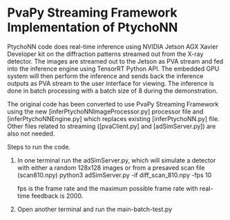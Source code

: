 # PvaPy Streaming Framework Implementation of PtychoNN

PtychoNN code does real-time inference using NVIDIA Jetson AGX Xavier Developer kit on the diffraction patterns streamed out from the X-ray detector. The images are streamed out to the Jetson as PVA stream and fed into the inference engine using TensorRT Python API. The embedded GPU system will then perform the inference and sends back the inference outputs as PVA stream to the user interface for viewing. The inference is done in batch processing with a batch size of 8 during the demonstration. 

The original code has been converted to use PvaPy Streaming Framework
using the new [inferPtychoNNImageProcessor.py] processor file and
[inferPtychoNNEngine.py] which replaces existing [inferPtychoNN.py]
file. Other files related to streaming ([pvaClient.py] and [adSimServer.py]) 
are also not needed.

Steps to run the code. 

1. In one terminal run the adSimServer.py, which will simulate a detector with either a random 128x128 images or from a presaved scan file (scan810.npy) 
   python3 adSimServer.py -if diff_scan_810.npy -fps 10
   
   fps is the frame rate and the maximum possible frame rate with real-time feedback is 2000.
   
2. Open another terminal and run the main-batch-test.py 

